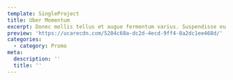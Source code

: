 ```yaml
---
template: SingleProject
title: Uber Momentum
excerpt: Donec mollis tellus et augue fermentum varius. Suspendisse eu ante nisi. Fusce laoreet ante risus, ornare fermentum mi placerat ac. Nulla facilisi. Interdum et malesuada fames ac ante ipsum primis in faucibus.
preview: 'https://ucarecdn.com/5204c68a-dc2d-4ecd-9ff4-8a2dc1ee468d/'
categories:
  - category: Promo
meta:
  description: ''
  title: ''
---
```

